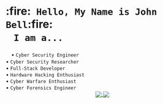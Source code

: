 <span>
   <h1>:fire:<code> Hello, My Name is <bold>John Bell</bold></code>:fire:<br />
      <span style="visibility: hidden;">🔥</span><code>I am a...⠀⠀⠀⠀⠀⠀⠀⠀⠀⠀⠀⠀⠀⠀⠀⠀</code></h1><span style="visibility: hidden;">🔥</span>
</span>
<span>
   &#8226; <code>Cyber Security Engineer</code><br />
   &#8226; <code>Cyber Security Researcher</code><br />
   &#8226; <code>Full-Stack Developer</code><br />
   &#8226; <code>Hardware Hacking Enthusiast</code><br />
   &#8226; <code>Cyber Warfare Enthusiast</code><br />
   &#8226; <code>Cyber Forensics Engineer</code><br />
</span>
<center>
  <a href="#">
    <img align="center" src="https://github-readme-stats.vercel.app/api?username=0x06060606&show_icons=true&theme=chartreuse-dark" />
  </a>
  <a href="#">
    <img align="center" src="https://github-readme-stats.vercel.app/api/top-langs/?username=0x06060606&show_icons=true&theme=chartreuse-dark" />
  </a>
</center>
